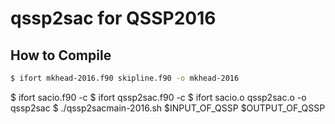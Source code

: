 # qssp2sac for QSSP2016

## How to Compile

~~~bash
$ ifort mkhead-2016.f90 skipline.f90 -o mkhead-2016
~~~
$ ifort sacio.f90 -c
$ ifort qssp2sac.f90 -c
$ ifort sacio.o qssp2sac.o -o qssp2sac
$ ./qssp2sacmain-2016.sh $INPUT_OF_QSSP $OUTPUT_OF_QSSP

